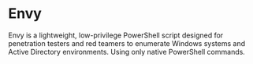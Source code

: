 # Envy
Envy is a lightweight, low-privilege PowerShell script designed for penetration testers and red teamers to enumerate Windows systems and Active Directory environments. Using only native PowerShell commands.
